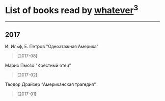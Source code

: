 # List of books read by [whatever](https://www.facebook.com/app_scoped_user_id/2004720323142248/)<sup>3</sup>
---

## 2017

И. Ильф, Е. Петров "Одноэтажная Америка"
> [2017-08] 


Марио Пьюзо "Крестный отец"
> [2017-02] 


Теодор Драйзер "Американская трагедия"
> [2017-01] 



